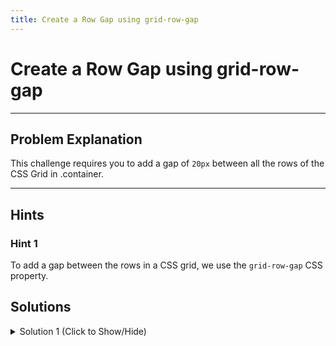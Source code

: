 ```yaml
---
title: Create a Row Gap using grid-row-gap
---
```

# Create a Row Gap using grid-row-gap

---
## Problem Explanation
This challenge requires you to add a gap of `20px` between all the rows of the CSS Grid in .container.


---
## Hints

### Hint 1

To add a gap between the rows in a CSS grid, we use the `grid-row-gap` CSS property.

## Solutions

<details><summary>Solution 1 (Click to Show/Hide)</summary>

Since the challenge has you adding a gap of `5px`, you would add the following line to the `.container` CSS code block.

```css
grid-row-gap: 5px;
```

</details>
